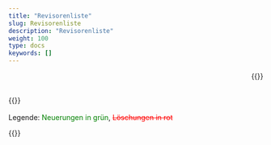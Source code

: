```yaml
---
title: "Revisorenliste"
slug: Revisorenliste
description: "Revisorenliste"
weight: 100
type: docs
keywords: []
---
```


<p style="text-align: right;">{{<printButton>}}
<br>  
<br>
  
{{<markdown>}}
<br>
<br>
Legende: <font color="green">Neuerungen in grün</font>, <font color="red">~~Löschungen in rot~~</font>


{{</markdown>}}